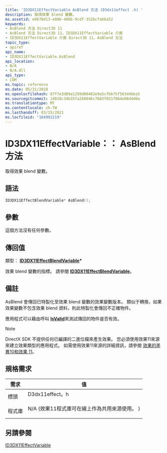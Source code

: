 ```yaml
---
title: 'ID3DX11EffectVariable AsBlend 方法 (D3dx11effect .h) '
description: 取得效果 blend 變數。
ms.assetid: e9670d13-e006-408b-9cdf-352bcfa66a52
keywords:
- AsBlend 方法 Direct3D 11
- AsBlend 方法 Direct3D 11，ID3DX11EffectVariable 介面
- ID3DX11EffectVariable 介面 Direct3D 11，AsBlend 方法
topic_type:
- apiref
api_name:
- ID3DX11EffectVariable.AsBlend
api_location:
- N/A
- N/A.dll
api_type:
- COM
ms.topic: reference
ms.date: 05/31/2018
ms.openlocfilehash: 87f7e3d09a1299d00482e9a5cfbb75f563d4bba5
ms.sourcegitcommit: 14010c34b35fa268046c7683f021f86de08ddd0a
ms.translationtype: MT
ms.contentlocale: zh-TW
ms.lasthandoff: 03/15/2021
ms.locfileid: "104992219"
---
```

# <a name="id3dx11effectvariableasblend-method"></a>ID3DX11EffectVariable：： AsBlend 方法

取得效果 blend 變數。

## <a name="syntax"></a>語法


```C++
ID3DX11EffectBlendVariable* AsBlend();
```



## <a name="parameters"></a>參數

這個方法沒有任何參數。

## <a name="return-value"></a>傳回值

類型： **[ **ID3DX11EffectBlendVariable**](id3dx11effectblendvariable.md)\***

效果 blend 變數的指標。 請參閱 [**ID3DX11EffectBlendVariable**](id3dx11effectblendvariable.md)。

## <a name="remarks"></a>備註

AsBlend 會傳回已特製化至效果 blend 變數的效果變數版本。 類似于轉換，如果效果變數不包含效果 blend 資料，則此特製化會傳回不正確物件。

應用程式可以藉由呼叫 [**IsValid**](id3dx11effectvariable-isvalid.md)來測試傳回的物件是否有效。

> [!Note]  
> DirectX SDK 不提供任何已編譯的二進位檔來產生效果。 您必須使用效果11來源來建立效果類型的應用程式。 如需使用效果11來源的詳細資訊，請參閱 [效果的差異10和效果 11](d3d11-graphics-programming-guide-effects-differences.md)。

 

## <a name="requirements"></a>規格需求



| 需求 | 值 |
|--------------------|----------------------------------------------------------------------------------------------------------------------------------------------|
| 標頭<br/>  | <dl> <dt>D3dx11effect。h</dt> </dl>                                                    |
| 程式庫<br/> | <dl> <dt>N/A (效果11程式庫可在線上作為共用來源使用。 ) </dt> </dl> |



## <a name="see-also"></a>另請參閱

<dl> <dt>

[ID3DX11EffectVariable](id3dx11effectvariable.md)
</dt> </dl>

 

 





